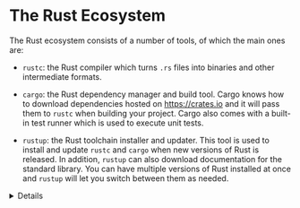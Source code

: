 # The Rust Ecosystem

The Rust ecosystem consists of a number of tools, of which the main ones are:

* `rustc`: the Rust compiler which turns `.rs` files into binaries and other
  intermediate formats.

* `cargo`: the Rust dependency manager and build tool. Cargo knows how to
  download dependencies hosted on <https://crates.io> and it will pass them to
  `rustc` when building your project. Cargo also comes with a built-in test
  runner which is used to execute unit tests.

* `rustup`: the Rust toolchain installer and updater. This tool is used to
  install and update `rustc` and `cargo` when new versions of Rust is released.
  In addition, `rustup` can also download documentation for the standard
  library. You can have multiple versions of Rust installed at once and `rustup`
  will let you switch between them as needed.

<details>

Key points:

* Rust has a rapid release schedule with a new release coming out
  every six weeks. New releases maintain backwards compatibility with
  old releases --- plus they enable new functionality.

* There are three release channels: "stable", "beta", and "nightly".

* New features are being tested on "nightly", "beta" is what becomes
  "stable" every six weeks.

* Rust also has [editions]: the current edition is Rust 2021. Previous
  editions were Rust 2015 and Rust 2018.

  * The editions are allowed to make backwards incompatible changes to
    the language.

  * To prevent breaking code, editions are opt-in: you select the
    edition for your crate via the `Cargo.toml` file.

  * To avoid splitting the ecosystem, Rust compilers can mix code
    written for different editions.

  * Mention that it is quite rare to ever use the compiler directly not through `cargo` (most users never do).

  * It might be worth alluding that Cargo itself is an extremely powerful and comprehensive tool.  It is capable of many advanced features including but not limited to: 
      * Project/package structure
      * [workspaces]
      * Dev Dependencies and Runtime Dependency management/caching
      * [build scripting]
      * [global installation]
      * It is also extensible with sub command plugins as well (such as [cargo clippy]).
  * Read more from the [official Cargo Book]

[editions]: https://doc.rust-lang.org/edition-guide/

[workspaces]: https://doc.rust-lang.org/cargo/reference/workspaces.html

[build scripting]: https://doc.rust-lang.org/cargo/reference/build-scripts.html

[global installation]: https://doc.rust-lang.org/cargo/commands/cargo-install.html

[cargo clippy]: https://github.com/rust-lang/rust-clippy

[official Cargo Book]: https://doc.rust-lang.org/cargo/

</details>

